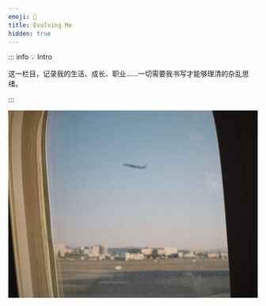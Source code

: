 ```yaml
---
emoji: 💭
title: Evolving Me
hidden: true
---
```


::: info 💡 Intro

这一栏目，记录我的生活、成长、职业……一切需要我书写才能够理清的杂乱思绪。

:::

![Evolving me](../assets/images/evolving-me.jpg)
